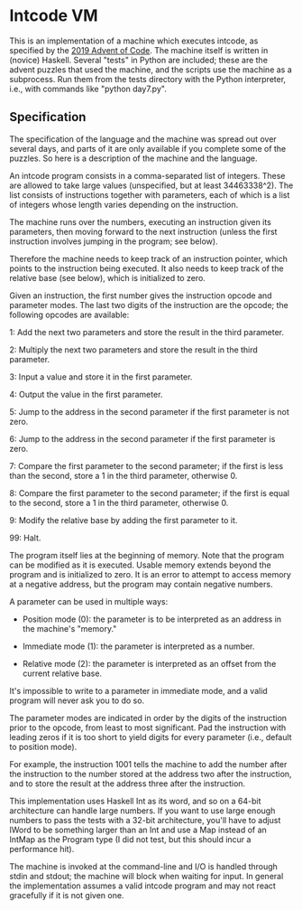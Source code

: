 # Intcode VM

This is an implementation of a machine which executes intcode, as specified by
the [2019 Advent of Code](https://adventofcode.com/2019). The machine itself is
written in (novice) Haskell. Several "tests" in Python are included; these are
the advent puzzles that used the machine, and the scripts use the machine as a
subprocess. Run them from the tests directory with the Python interpreter,
i.e., with commands like "python day7.py".

## Specification

The specification of the language and the machine was spread out over several
days, and parts of it are only available if you complete some of the puzzles. So
here is a description of the machine and the language.

An intcode program consists in a comma-separated list of integers. These are
allowed to take large values (unspecified, but at least 34463338^2). The list
consists of instructions together with parameters, each of which is a list of
integers whose length varies depending on the instruction.

The machine runs over the numbers, executing an instruction given its
parameters, then moving forward to the next instruction (unless the first
instruction involves jumping in the program; see below).

Therefore the machine needs to keep track of an instruction pointer, which
points to the instruction being executed. It also needs to keep track of the
relative base (see below), which is initialized to zero.

Given an instruction, the first number gives the instruction opcode and
parameter modes. The last two digits of the instruction are the opcode; the
following opcodes are available:

1: Add the next two parameters and store the result in the third parameter.

2: Multiply the next two parameters and store the result in the third parameter.

3: Input a value and store it in the first parameter.

4: Output the value in the first parameter.

5: Jump to the address in the second parameter if the first parameter is not
zero.

6: Jump to the address in the second parameter if the first parameter is zero.

7: Compare the first parameter to the second parameter; if the first is less
than the second, store a 1 in the third parameter, otherwise 0.

8: Compare the first parameter to the second parameter; if the first is equal to
the second, store a 1 in the third parameter, otherwise 0.

9: Modify the relative base by adding the first parameter to it.

99: Halt.

The program itself lies at the beginning of memory. Note that the program can be
modified as it is executed. Usable memory extends beyond the program and is
initialized to zero. It is an error to attempt to access memory at a negative
address, but the program may contain negative numbers.

A parameter can be used in multiple ways:

- Position mode (0): the parameter is to be interpreted as an address in the
  machine's "memory."

- Immediate mode (1): the parameter is interpreted as a number.

- Relative mode (2): the parameter is interpreted as an offset from the current
  relative base.

It's impossible to write to a parameter in immediate mode, and a valid program
will never ask you to do so.

The parameter modes are indicated in order by the digits of the instruction
prior to the opcode, from least to most significant. Pad the instruction with
leading zeros if it is too short to yield digits for every parameter (i.e.,
default to position mode).

For example, the instruction 1001 tells the machine to add the number after the
instruction to the number stored at the address two after the instruction, and
to store the result at the address three after the instruction.

This implementation uses Haskell Int as its word, and so on a 64-bit
architecture can handle large numbers. If you want to use large enough numbers
to pass the tests with a 32-bit architecture, you'll have to adjust IWord to be
something larger than an Int and use a Map instead of an IntMap as the Program
type (I did not test, but this should incur a performance hit).

The machine is invoked at the command-line and I/O is handled through stdin and
stdout; the machine will block when waiting for input. In general the
implementation assumes a valid intcode program and may not react gracefully if
it is not given one.
